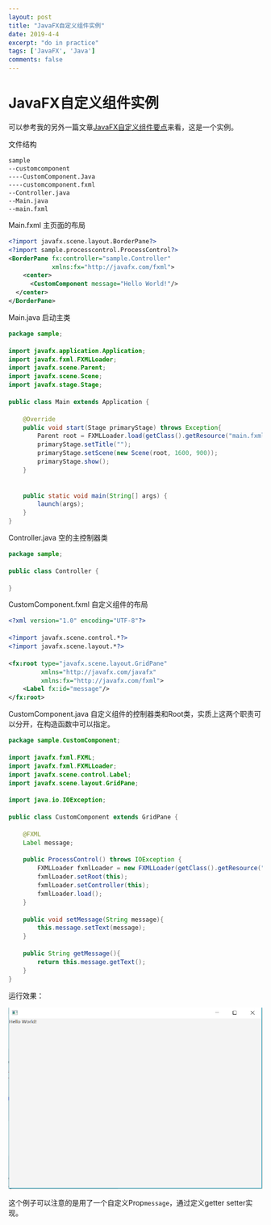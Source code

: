 ```yaml
---
layout: post
title: "JavaFX自定义组件实例"
date: 2019-4-4
excerpt: "do in practice"
tags: ['JavaFX', 'Java']
comments: false
---
```


# JavaFX自定义组件实例

可以参考我的另外一篇文章[JavaFX自定义组件要点](<https://excitedspider.github.io//JavaFX%E8%87%AA%E5%AE%9A%E4%B9%89%E7%BB%84%E4%BB%B6%E8%A6%81%E7%82%B9/>)来看，这是一个实例。

文件结构

```
sample
--customcomponent
----CustomComponent.Java
----customcomponent.fxml
--Controller.java
--Main.java
--main.fxml
```

Main.fxml 主页面的布局

```xml
<?import javafx.scene.layout.BorderPane?>
<?import sample.processcontrol.ProcessControl?>
<BorderPane fx:controller="sample.Controller"
            xmlns:fx="http://javafx.com/fxml">
    <center>
      <CustomComponent message="Hello World!"/>
  </center>
</BorderPane>
```

Main.java 启动主类

```java
package sample;

import javafx.application.Application;
import javafx.fxml.FXMLLoader;
import javafx.scene.Parent;
import javafx.scene.Scene;
import javafx.stage.Stage;

public class Main extends Application {

    @Override
    public void start(Stage primaryStage) throws Exception{
        Parent root = FXMLLoader.load(getClass().getResource("main.fxml"));
        primaryStage.setTitle("");
        primaryStage.setScene(new Scene(root, 1600, 900));
        primaryStage.show();
    }


    public static void main(String[] args) {
        launch(args);
    }
}
```

Controller.java 空的主控制器类

```java
package sample;

public class Controller {
  
}
```

CustomComponent.fxml 自定义组件的布局

```xml
<?xml version="1.0" encoding="UTF-8"?>

<?import javafx.scene.control.*?>
<?import javafx.scene.layout.*?>

<fx:root type="javafx.scene.layout.GridPane"
         xmlns="http://javafx.com/javafx"
         xmlns:fx="http://javafx.com/fxml">
    <Label fx:id="message"/>
</fx:root>

```

CustomComponent.java 自定义组件的控制器类和Root类，实质上这两个职责可以分开，在构造函数中可以指定。

```java
package sample.CustomComponent;

import javafx.fxml.FXML;
import javafx.fxml.FXMLLoader;
import javafx.scene.control.Label;
import javafx.scene.layout.GridPane;

import java.io.IOException;

public class CustomComponent extends GridPane {

    @FXML
    Label message;

    public ProcessControl() throws IOException {
        FXMLLoader fxmlLoader = new FXMLLoader(getClass().getResource("customcomponent.fxml"));
        fxmlLoader.setRoot(this);
        fxmlLoader.setController(this);
        fxmlLoader.load();
    }

    public void setMessage(String message){
        this.message.setText(message);
    }

    public String getMessage(){
        return this.message.getText();
    }
}
```

运行效果：

![1554370256767](../assets/img/mdimg/2019-4-4-JavaFX自定义组件实例/1554370256767.png)

这个例子可以注意的是用了一个自定义Prop`message`，通过定义getter setter实现。